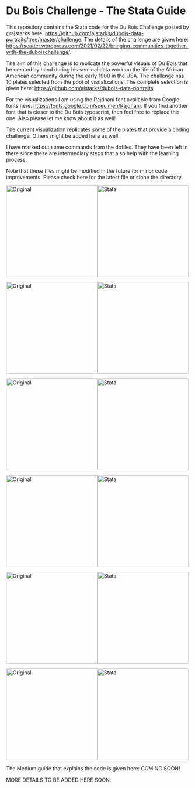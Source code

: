 # Du Bois Challenge - The Stata Guide

This repository contains the Stata code for the Du Bois Challenge posted by @ajstarks here: https://github.com/ajstarks/dubois-data-portraits/tree/master/challenge. The details of the challenge are given here: https://scatter.wordpress.com/2021/02/22/bringing-communities-together-with-the-duboischallenge/. 

The aim of this challenge is to replicate the powerful visuals of Du Bois that he created by hand during his seminal data work on the life of the African American community during the early 1900 in the USA. The challenge has 10 plates selected from the pool of visualizations. The complete selection is given here: https://github.com/ajstarks/dubois-data-portraits

For the visualizations I am using the Rajdhani font available from Google fonts here: https://fonts.google.com/specimen/Rajdhani. If you find another font that is closer to the Du Bois typescript, then feel free to replace this one. Also please let me know about it as well!

The current visualization replicates some of the plates that provide a coding challenge. Others might be 
added here as well. 

I have marked out some commands from the dofiles. They have been left in there since these are intermediary 
steps that also help with the learning process. 

Note that these files might be modified in the future for minor code improvements. Please check here for the latest file or clone the directory.


<img src="./challege1/original-plate-07.jpg" width="250" title="Original"><img src="./challege1/dubois1_stata_plate7.png" width="250" title="Stata">

<img src="./challege3/original-plate-27.jpg" width="250" title="Original"><img src="./challege3/dubois_stata_plate27.png" width="250" title="Stata">

<img src="./challege4/original-plate-51.jpg" width="250" title="Original"><img src="./challege4/dubois4_stata_plate51.png" width="250" title="Stata">

<img src="./challege6/original-plate-11.jpg" width="250" title="Original"><img src="./challege6/dubois6_stata_plate11.png" width="250" title="Stata">

<img src="./challege7/original-plate-25.jpg" width="250" title="Original"><img src="./challege7/dubois7_stata_plate25.png" width="250" title="Stata">

<img src="./challege9/original-plate-08.jpg" width="250" title="Original"><img src="./challege9/dubois4_stata_plate8.png" width="250" title="Stata">


The Medium guide that explains the code is given here: COMING SOON!

MORE DETAILS TO BE ADDED HERE SOON.